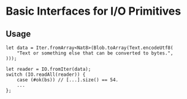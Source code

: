 # Basic Interfaces for I/O Primitives

## Usage

```motoko
let data = Iter.fromArray<Nat8>(Blob.toArray(Text.encodeUtf8(
    "Text or something else that can be converted to bytes.",
)));

let reader = IO.fromIter(data);
switch (IO.readAll(reader)) {
    case (#ok(bs)) // [...].size() == 54.
    ...
};
```
